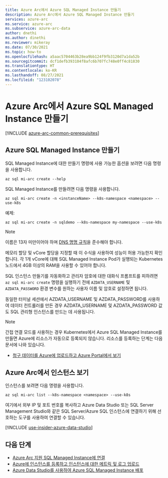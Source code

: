```yaml
---
title: Azure Arc에서 Azure SQL Managed Instance 만들기
description: Azure Arc에서 Azure SQL Managed Instance 만들기
services: azure-arc
ms.service: azure-arc
ms.subservice: azure-arc-data
author: dnethi
ms.author: dinethi
ms.reviewer: mikeray
ms.date: 07/30/2021
ms.topic: how-to
ms.openlocfilehash: a5aac5704463b28ea9bb124f9fb3120d7a1da52b
ms.sourcegitcommit: dcf1defb393104f8afc6b707fc748e0ff4c81830
ms.translationtype: HT
ms.contentlocale: ko-KR
ms.lasthandoff: 08/27/2021
ms.locfileid: "123102078"
---
```

# <a name="create-an-azure-sql-managed-instance-on-azure-arc"></a>Azure Arc에서 Azure SQL Managed Instance 만들기

[!INCLUDE [azure-arc-common-prerequisites](../../../includes/azure-arc-common-prerequisites.md)]


## <a name="create-an-azure-sql-managed-instance"></a>Azure SQL Managed Instance 만들기

SQL Managed Instance에 대한 만들기 명령에 사용 가능한 옵션을 보려면 다음 명령을 사용합니다.
```azurecli
az sql mi-arc create --help
```

SQL Managed Instance를 만들려면 다음 명령을 사용합니다.

```azurecli
az sql mi-arc create -n <instanceName> --k8s-namespace <namespace> --use-k8s
```

예제:

```azurecli
az sql mi-arc create -n sqldemo --k8s-namespace my-namespace --use-k8s
```
> [!NOTE]
>  이름은 13자 미만이어야 하며 [DNS 명명 규칙](https://kubernetes.io/docs/concepts/overview/working-with-objects/names/#dns-label-names)을 준수해야 합니다.
>
>  메모리 할당 및 vCore 할당을 지정할 때 이 수식을 사용하여 성능이 허용 가능한지 확인합니다. 각 1개 vCore에 대해 SQL Managed Instance Pod가 실행되는 Kubernetes 노드에서 4GB 이상의 RAM을 사용할 수 있어야 합니다.
>
>  SQL 인스턴스 만들기를 자동화하고 관리자 암호에 대한 대화식 프롬프트를 피하려면 `az sql mi-arc create` 명령을 실행하기 전에 `AZDATA_USERNAME` 및 `AZDATA_PASSWORD` 환경 변수를 원하는 사용자 이름 및 암호로 설정하면 됩니다.
> 
>  동일한 터미널 세션에서 AZDATA_USERNAME 및 AZDATA_PASSWORD를 사용하여 데이터 컨트롤러를 만든 경우 AZDATA_USERNAME 및 AZDATA_PASSWORD 값도 SQL 관리형 인스턴스를 만드는 데 사용됩니다.

> [!NOTE]
> 간접 연결 모드를 사용하는 경우 Kubernetes에서 Azure SQL Managed Instance를 만들면 Azure에 리소스가 자동으로 등록되지 않습니다. 리소스를 등록하는 단계는 다음 문서에 나와 있습니다. 
> - [청구 데이터를 Azure에 업로드하고 Azure Portal에서 보기](view-billing-data-in-azure.md) 


## <a name="view-instance-on-azure-arc"></a>Azure Arc에서 인스턴스 보기

인스턴스를 보려면 다음 명령을 사용합니다.

```azurecli
az sql mi-arc list --k8s-namespace <namespace> --use-k8s
```

여기에서 외부 IP 및 포트 번호를 복사하고 Azure Data Studio 또는 SQL Server Management Studio와 같은 SQL Server/Azure SQL 인스턴스에 연결하기 위해 선호하는 도구를 사용하여 연결할 수 있습니다.

[!INCLUDE [use-insider-azure-data-studio](includes/use-insider-azure-data-studio.md)]

## <a name="next-steps"></a>다음 단계
- [Azure Arc 지원 SQL Managed Instance에 연결](connect-managed-instance.md)
- [Azure에 인스턴스를 등록하고 인스턴스에 대한 메트릭 및 로그 업로드](upload-metrics-and-logs-to-azure-monitor.md)
- [Azure Data Studio를 사용하여 Azure SQL Managed Instance 배포](create-sql-managed-instance-azure-data-studio.md)
